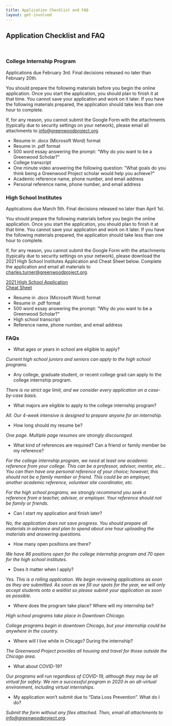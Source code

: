 ```yaml
---
title: Application Checklist and FAQ 
layout: get-involved
---
```


<h2>Application Checklist and FAQ </h2>

<br/>

<h3>College Internship Program</h3>

Applications due February 3rd. Final decisions released no later than February 20th. 

You should prepare the following materials before you begin the online application. Once you start the application, you should plan to finish it at that time. You cannot save your application and work on it later. If you have the following materials prepared, the application should take less than one hour to complete.

If, for any reason, you cannot submit the Google Form with the attachments (typically due to security settings on your network), please email all attachments to [info@greenwoodproject.org](mailto:info@greenwoodproject.org).

*   Resume in .docx (Microsoft Word) format
*   Resume in .pdf format
*   500 word essay answering the prompt: “Why do you want to be a Greenwood Scholar?”
*   College transcript
*   One minute video answering the following question: "What goals do you think being a Greenwood Project scholar would help you achieve?"
*   Academic reference name, phone number, and email address
*   Personal reference name, phone number, and email address

<h3>High School Institutes</h3>

Applications due March 5th. Final decisions released no later than April 1st. 

You should prepare the following materials before you begin the online application. Once you start the application, you should plan to finish it at that time. You cannot save your application and work on it later. If you have the following materials prepared, the application should take less than one hour to complete.

If, for any reason, you cannot submit the Google Form with the attachments (typically due to security settings on your network), please download the 2021 High School Institutes Application and Cheat Sheet below. Complete the application and email all materials to [charles.turner@greenwoodproject.org](mailto:charles.turner@greenwoodproject.org).

[2021 High School Application](/uploads/2021%20High%20School%20Application.xlsx)<br>
[Cheat Sheet](/uploads/2021%20Greenwood%20Project%20Application%20Cheat%20Sheet.pdf)

*   Resume in .docx (Microsoft Word) format
*   Resume in .pdf format
*   500 word essay answering the prompt: “Why do you want to be a Greenwood Scholar?”
*   High school transcript
*   Reference name, phone number, and email address

<h3>FAQs</h3>

*   What ages or years in school are eligible to apply?

<i>Current high school juniors and seniors can apply to the high school programs.</i>

*   Any college, graduate student, or recent college grad can apply to the college internship program.

<i>There is no strict age limit, and we consider every application on a case-by-case basis.</i>

*   What majors are eligible to apply to the college internship program?

<i>All. Our 4-week intensive is designed to prepare anyone for an internship.</i>

*   How long should my resume be?

<i>One page. Multiple page resumes are strongly discouraged.</i>

*   What kind of references are required? Can a friend or family member be my reference?

<i>For the college internship program, we need at least one academic reference from your college. This can be a professor, advisor, mentor, etc… You can then have one personal reference of your choice; however, this should not be a family member or friend. This could be an employer, another academic reference, volunteer site coordinator, etc.</i>

<i>For the high school programs, we strongly recommend you seek a reference from a teacher, advisor, or employer. Your reference should not be family or friends.</i>

*   Can I start my application and finish later?

<i>No, the application does not save progress. You should prepare all materials in advance and plan to spend about one hour uploading the materials and answering questions.</i>

*   How many open positions are there?

<i>We have 86 positions open for the college internship program and 70 open for the high school institutes.</i>

*   Does it matter when I apply?

<i>Yes. This is a rolling application. We begin reviewing applications as soon as they are submitted. As soon as we fill our spots for the year, we will only accept students onto a waitlist so please submit your application as soon as possible.</i>

*   Where does the program take place? Where will my internship be?

<i>High school programs take place in Downtown Chicago.</i>

<i>College programs begin in downtown Chicago, but your internship could be anywhere in the country.</i>

*   Where will I live while in Chicago? During the internship?

<i>The Greenwood Project provides all housing and travel for those outside the Chicago area.</i>

*   What about COVID-19?

<i>Our programs will run regardless of COVID-19, although they may be all virtual for safety. We ran a successful program in 2020 in an all-virtual environment, including virtual internships.</i>

*   My application won’t submit due to “Data Loss Prevention”. What do I do?

<i>Submit the form without any files attached. Then, email all attachments to [info@greenwoodproject.org](mailto:info@greenwoodproject.org).</i>
